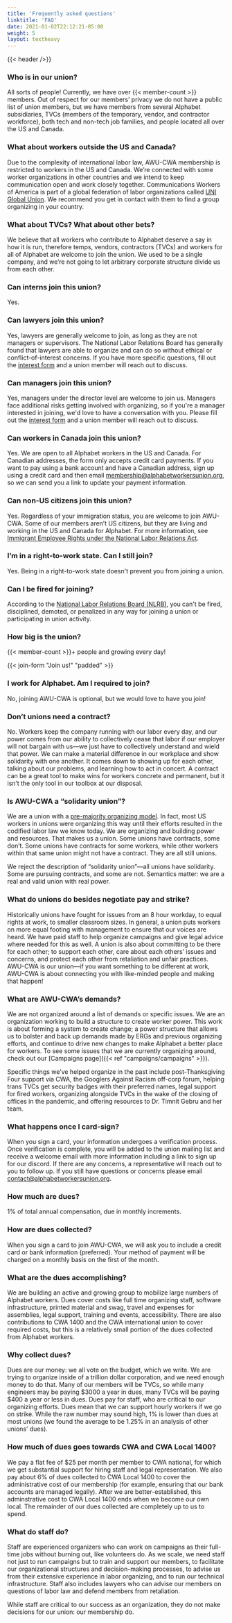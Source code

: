 ```yaml
---
title: 'Frequently asked questions'
linktitle: 'FAQ'
date: 2021-01-02T22:12:21-05:00
weight: 5
layout: textheavy
---
```


{{< header />}}

### Who is in our union?

All sorts of people! Currently, we have over {{< member-count >}} members. Out of respect for our members’ privacy we do not have a public list of union members, but we have members from several Alphabet subsidiaries, TVCs (members of the temporary, vendor, and contractor workforce), both tech and non-tech job families, and people located all over the US and Canada.

### What about workers outside the US and Canada?

Due to the complexity of international labor law, AWU-CWA membership is restricted to workers in the US and Canada. We’re connected with some worker organizations in other countries and we intend to keep communication open and work closely together. Communications Workers of America is part of a global federation of labor organizations called [UNI Global Union](https://uniglobalunion.org/about/sectors/ict-related-services/). We recommend you get in contact with them to find a group organizing in your country.

### What about TVCs? What about other bets?

We believe that all workers who contribute to Alphabet deserve a say in how it is run, therefore temps, vendors, contractors (TVCs) and workers for all of Alphabet are welcome to join the union. We used to be a single company, and we’re not going to let arbitrary corporate structure divide us from each other.

### Can interns join this union?

Yes.

### Can lawyers join this union?

Yes, lawyers are generally welcome to join, as long as they are not managers or supervisors. The National Labor Relations Board has generally found that lawyers are able to organize and can do so without ethical or conflict-of-interest concerns. If you have more specific questions, fill out the [interest form](https://airtable.com/shr3RpVTuP25kHMdm) and a union member will reach out to discuss.

### Can managers join this union?

Yes, managers under the director level are welcome to join us. Managers face additional risks getting involved with organizing, so if you're a manager interested in joining, we'd love to have a conversation with you. Please fill out the [interest form](https://airtable.com/shr3RpVTuP25kHMdm) and a union member will reach out to discuss.

### Can workers in Canada join this union?

Yes. We are open to all Alphabet workers in the US and Canada. For Canadian addresses, the form only accepts credit card payments. If you want to pay using a bank account and have a Canadian address, sign up using a credit card and then email membership@alphabetworkersunion.org, so we can send you a link to update your payment information.

### Can non-US citizens join this union?

Yes. Regardless of your immigration status, you are welcome to join AWU-CWA. Some of our members aren’t US citizens, but they are living and working in the US and Canada for Alphabet. For more information, see [Immigrant Employee Rights under the National Labor Relations Act](https://www.nlrb.gov/sites/default/files/attachments/basic-page/node-3024/immigrant_employee_rights_one_pager_english_pdf_21860.pdf).

### I’m in a right-to-work state. Can I still join?
Yes. Being in a right-to-work state doesn't prevent you from joining a union.

### Can I be fired for joining?
According to the [National Labor Relations Board (NLRB)](https://www.nlrb.gov/about-nlrb/rights-we-protect/the-law/employees/your-rights-during-union-organizing), you can't be fired, disciplined, demoted, or penalized in any way for joining a union or participating in union activity.

### How big is the union?

{{< member-count >}}+ people and growing every day!

&#xfeff;{{< join-form "Join us!" "padded" >}}

### I work for Alphabet. Am I required to join?

No, joining AWU-CWA is optional, but we would love to have you join!

### Don’t unions need a contract?

No. Workers keep the company running with our labor every day, and our power comes from our ability to collectively cease that labor if our employer will not bargain with us—we just have to collectively understand and wield that power. We can make a material difference in our workplace and show solidarity with one another. It comes down to showing up for each other, talking about our problems, and learning how to act in concert. A contract can be a great tool to make wins for workers concrete and permanent, but it isn’t the only tool in our toolbox at our disposal.

### Is AWU-CWA a “solidarity union”?

We are a union with a [pre-majority organizing model](https://www.labornotes.org/2023/01/union-start-you-dont-have-wait). In fact, most US workers in unions were organizing this way until their efforts resulted in the codified labor law we know today. We are organizing and building power and resources. That makes us a union. Some unions have contracts, some don’t. Some unions have contracts for some workers, while other workers within that same union might not have a contract. They are all still unions.

We reject the description of “solidarity union”—all unions have solidarity. Some are pursuing contracts, and some are not. Semantics matter: we are a real and valid union with real power.

### What do unions do besides negotiate pay and strike?

Historically unions have fought for issues from an 8 hour workday, to equal rights at work, to smaller classroom sizes. In general, a union puts workers on more equal footing with management to ensure that our voices are heard. We have paid staff to help organize campaigns and give legal advice where needed for this as well. A union is also about committing to be there for each other; to support each other, care about each others’ issues and concerns, and protect each other from retaliation and unfair practices. AWU-CWA is our union—if you want something to be different at work, AWU-CWA is about connecting you with like-minded people and making that happen!

### What are AWU-CWA’s demands?

We are not organized around a list of demands or specific issues. We are an organization working to build a structure to create worker power. This work is about forming a system to create change; a power structure that allows us to bolster and back up demands made by ERGs and previous organizing efforts, and continue to drive new changes to make Alphabet a better place for workers. To see some issues that we are currently organizing around, check out our [Campaigns page]({{< ref "campaigns/campaigns" >}}).

Specific things we’ve helped organize in the past include post-Thanksgiving Four support via CWA, the Googlers Against Racism off-corp forum, helping trans TVCs get security badges with their preferred names, legal support for fired workers, organizing alongside TVCs in the wake of the closing of offices in the pandemic, and offering resources to Dr. Timnit Gebru and her team.

### What happens once I card-sign?

When you sign a card, your information undergoes a verification process. Once verification is complete, you will be added to the union mailing list and receive a welcome email with more information including a link to sign up for our discord. If there are any concerns, a representative will reach out to you to follow up. If you still have questions or concerns please email [contact@alphabetworkersunion.org](mailto:contact@alphabetworkersunion.org).

### How much are dues?

1% of total annual compensation, due in monthly increments.

### How are dues collected?

When you sign a card to join AWU-CWA, we will ask you to include a credit card or bank information (preferred). Your method of payment will be charged on a monthly basis on the first of the month.

### What are the dues accomplishing?

We are building an active and growing group to mobilize large numbers of Alphabet workers. Dues cover costs like full time organizing staff, software infrastructure, printed material and swag, travel and expenses for assemblies, legal support, training and events, accessibility. There are also contributions to CWA 1400 and the CWA international union to cover required costs, but this is a relatively small portion of the dues collected from Alphabet workers.

### Why collect dues?

Dues are our money: we all vote on the budget, which we write. We are trying to organize inside of a trillion dollar corporation, and we need enough money to do that. Many of our members will be TVCs, so while many engineers may be paying $3000 a year in dues, many TVCs will be paying $400 a year or less in dues. Dues pay for staff, who are critical to our organizing efforts. Dues mean that we can support hourly workers if we go on strike. While the raw number may sound high, 1% is lower than dues at most unions (we found the average to be 1.25% in an analysis of other unions’ dues).

### How much of dues goes towards CWA and CWA Local 1400?

We pay a flat fee of $25 per month per member to CWA national, for which we get substantial support for hiring staff and legal representation. We also pay about 6% of dues collected to CWA Local 1400 to cover the administrative cost of our membership (for example, ensuring that our bank accounts are managed legally). After we are better-established, this adminstrative cost to CWA Local 1400 ends when we become our own local. The remainder of our dues collected are completely up to us to spend.

### What do staff do?

Staff are experienced organizers who can work on campaigns as their full-time jobs without burning out, like volunteers do. As we scale, we need staff not just to run campaigns but to train and support our members, to facilitate our organizational structures and decision-making processes, to advise us from their extensive experience in labor organizing, and to run our technical infrastructure. Staff also includes lawyers who can advise our members on questions of labor law and defend members from retaliation.

While staff are critical to our success as an organization, they do not make decisions for our union: our membership do.
